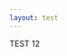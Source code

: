 ```yaml
---
layout: test
---
```


<div id="exvisualization" style="float: left;"></div>
<!--<div id="loading">loading...</div>-->

TEST 12
